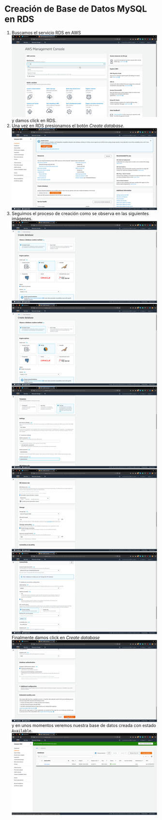 # Creación de Base de Datos MySQL en RDS

1. Buscamos el servicio RDS en AWS ![RDS-1](./images/RDS/Img-1.png) y damos click en RDS.
2. Una vez en RDS presionamos el botón _Create database_. ![RDS-2](./images/RDS/Img-2.png)
3. Seguimos el proceso de creación como se observa en las siguientes imágenes. ![RDS-3](./images/RDS/Img-3.png) ![RDS-4](./images/RDS/Img-4.png) ![RDS-5](./images/RDS/Img-5.png) ![RDS-6](./images/RDS/Img-6.png) ![RDS-7](./images/RDS/Img-7.png) Finalmente damos click en _Create database_ ![RDS-8](./images/RDS/Img-8.png) y en unos momentos veremos nuestra base de datos creada con estado `Available`. ![RDS-9](./images/RDS/Img-9.png)

